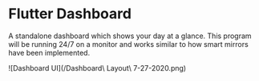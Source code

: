 # Flutter Dashboard
 A standalone dashboard which shows your day at a glance. This program will be running 24/7 on a monitor and works similar to how smart mirrors have been implemented.

![Dashboard UI](/Dashboard\ Layout\ 7-27-2020.png)
